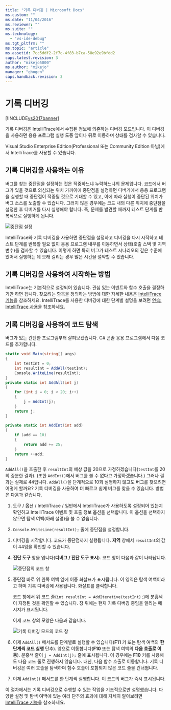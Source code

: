 ```yaml
---
title: "기록 디버깅 | Microsoft Docs"
ms.custom: ""
ms.date: "11/04/2016"
ms.reviewer: ""
ms.suite: ""
ms.technology: 
  - "vs-ide-debug"
ms.tgt_pltfrm: ""
ms.topic: "article"
ms.assetid: 7cc5ddf2-2f7c-4f83-b7ca-58e92e9bfdd2
caps.latest.revision: 3
author: "mikejo5000"
ms.author: "mikejo"
manager: "ghogen"
caps.handback.revision: 3
---
```

# 기록 디버깅
[!INCLUDE[vs2017banner](../code-quality/includes/vs2017banner.md)]

기록 디버깅은 IntelliTrace에서 수집된 정보에 의존하는 디버깅 모드입니다.  이 디버깅을 사용하면 응용 프로그램 실행 도중 앞이나 뒤로 이동하며 상태를 검사할 수 있습니다.  
  
 Visual Studio Enterprise Edition\(Professional 또는 Community Edition 아님\)에서 IntelliTrace를 사용할 수 있습니다.  
  
## 기록 디버깅을 사용하는 이유  
 버그를 찾는 중단점을 설정하는 것은 적중하느냐 누락하느냐의 문제입니다.  코드에서 버그가 있을 것으로 의심되는 위치 가까이에 중단점을 설정하면 디버거에서 응용 프로그램을 실행할 때 중단점이 적중될 것으로 기대할 수 있고, 이에 따라 실행이 중단된 위치가 버그 소스를 노출할 수 있습니다.  그러지 않은 경우에는 코드 내의 다른 위치에 중단점을 설정한 후 디버거를 다시 실행해야 합니다. 즉, 문제를 발견할 때까지 테스트 단계를 반복적으로 실행하게 됩니다.  
  
 ![중단점 설정](../debugger/media/breakpointprocesa.png "BreakpointProcesa")  
  
 IntelliTrace와 기록 디버깅을 사용하면 중단점을 설정하고 디버깅을 다시 시작하고 테스트 단계를 반복할 필요 없이 응용 프로그램 내부를 이동하면서 상태\(호출 스택 및 지역 변수\)를 검사할 수 있습니다.  이렇게 하면 특히 버그가 테스트 시나리오의 깊은 수준에 있어서 실행하는 데 오래 걸리는 경우 많은 시간을 절약할 수 있습니다.  
  
## 기록 디버깅을 사용하여 시작하는 방법  
 IntelliTrace는 기본적으로 설정되어 있습니다.  관심 있는 이벤트와 함수 호출을 결정하기만 하면 됩니다.  찾으려는 항목을 정의하는 방법에 대한 자세한 내용은 [IntelliTrace 기능](../debugger/intellitrace-features.md)을 참조하세요.  IntelliTrace를 사용한 디버깅에 대한 단계별 설명을 보려면 [연습: IntelliTrace 사용](../debugger/walkthrough-using-intellitrace.md)을 참조하세요.  
  
## 기록 디버깅을 사용하여 코드 탐색  
 버그가 있는 간단한 프로그램부터 살펴보겠습니다.  C\# 콘솔 응용 프로그램에서 다음 코드를 추가합니다.  
  
```c#  
static void Main(string[] args)  
{  
    int testInt = 0;  
    int resultInt = AddAll(testInt);  
    Console.WriteLine(resultInt);  
}  
private static int AddAll(int j)  
{  
    for (int i = 0; i < 20; i++)  
    {  
        j = AddInt(j);  
    }  
    return j;  
}  
  
private static int AddInt(int add)  
{  
    if (add == 10)  
    {  
        return add += 25;  
    }  
    return ++add;  
}  
```  
  
 `AddAll()`을 호출한 후 `resultInt`의 예상 값을 20으로 가정하겠습니다\(`testInt`를 20회 증분한 결과\).  \(또한 `AddInt()`에서 버그를 볼 수 없다고 가정하겠습니다.\) 그러나 결과는 실제로 44입니다.  `AddAll()`을 단계적으로 10회 실행하지 않고도 버그를 찾으려면 어떻게 할까요?  기록 디버깅을 사용하여 더 빠르고 쉽게 버그를 찾을 수 있습니다.  방법은 다음과 같습니다.  
  
1.  도구 \/ 옵션 \/ IntelliTrace \/ 일반에서 IntelliTrace가 사용하도록 설정되어 있는지 확인하고 IntelliTrace 이벤트 및 호출 정보 옵션을 선택합니다.  이 옵션을 선택하지 않으면 탐색 여백\(아래 설명\)을 볼 수 없습니다.  
  
2.  `Console.WriteLine(resultInt);` 줄에 중단점을 설정합니다.  
  
3.  디버깅을 시작합니다.  코드가 중단점까지 실행됩니다.  **지역** 창에서 `resultInt`의 값이 44임을 확인할 수 있습니다.  
  
4.  **진단 도구** 창을 엽니다\(**디버그 \/ 진단 도구 표시**\).  코드 창이 다음과 같이 나타납니다.  
  
     ![중단점의 코드 창](../debugger/media/historicaldebuggingbreakpoint.png "HistoricalDebuggingBreakpoint")  
  
5.  중단점 바로 위 왼쪽 여백 옆에 이중 화살표가 표시됩니다.  이 영역은 탐색 여백이라고 하며 기록 디버깅에 사용됩니다.  화살표를 클릭합니다.  
  
     코드 창에서 위 코드 줄\(`int resultInt = AddIterative(testInt);`\)에 분홍색이 지정된 것을 확인할 수 있습니다.  창 위에는 현재 기록 디버깅 중임을 알리는 메시지가 표시됩니다.  
  
     이제 코드 창의 모양은 다음과 같습니다.  
  
     ![기록 디버깅 모드의 코드 창](../debugger/media/historicaldebuggingback.png "HistoricalDebuggingBack")  
  
6.  이제 `AddAll()` 메서드를 단계별로 실행할 수 있습니다\(**F11** 키 또는 탐색 여백의 **한 단계씩 코드 실행** 단추\).  앞으로 이동합니다\(**F10** 또는 탐색 여백의 **다음 호출로 이동**\).  분홍색 줄이 `j = AddInt(j);` 줄에 표시됩니다.  이 경우에는 **F10** 키를 사용해도 다음 코드 줄로 진행하지 않습니다.  대신, 다음 함수 호출로 이동합니다.  기록 디버깅은 여러 호출을 탐색하며 함수 호출이 포함되지 않은 코드 줄을 건너뜁니다.  
  
7.  이제 `AddInt()` 메서드를 한 단계씩 실행합니다.  이 코드의 버그가 즉시 표시됩니다.  
  
 이 절차에서는 기록 디버깅으로 수행할 수 있는 작업을 기초적으로만 설명했습니다.  다양한 설정 및 탐색 여백에 있는 여러 단추의 효과에 대해 자세히 알아보려면 [IntelliTrace 기능](../debugger/intellitrace-features.md)을 참조하세요.